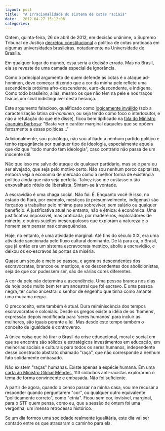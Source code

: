 ```yaml
---
layout: post
title:  "A Irracionalidade do sistema de cotas raciais"
date:   2012-04-27 15:12:06
categories: 
---
```



Ontem, quinta-feira, 26 de abril de 2012, em decisão unânime, o Supremo Tribunal de Justiça [decretou constitucional](http://g1.globo.com/jornal-da-globo/noticia/2012/04/stf-decide-favor-das-cotas-raciais.html) a política de cotas praticada em algumas universidades brasileiras, notadamente na Universidade de Brasília.

Em qualquer lugar do mundo, essa seria a decisão errada. Mas no Brasil, ela se reveste de uma camada especial de ignorância. 

Como o principal argumento de quem defende as cotas é o ataque ad-hominen, devo começar dizendo que a cor da minha pele reflete uma ascendência próxima afro-descendente, euro-descendente, e indígena. Como todo brasileiro, aliás, mesmo os que não têm na pele e nos traços físicos um sinal indistinguível desta herança.

Este argumento falacioso, qualificado como [logicamente inválido](http://pt.wikipedia.org/wiki/Argumentum_ad_hominem) (sob a caracterização latina _ad-hominen_, ou seja tendo como foco o interlocutor, e não a refutação do que ele disse), ficou bem tipificado na [fala do Ministro Joaquim Barbosa](http://veja.abril.com.br/blog/reinaldo/geral/joaquim-barbosa-e-o-desprezo-pelo-“carater-marginal”-de-quem-discorda-dele/): "Basta ver o caráter marginal daqueles que se opõem ferozmente a essas políticas…"

Adicionalmente, sou psicólogo, não sou afiliado a nenhum partido político e tenho repugnância por qualquer tipo de ideologia, especialmente aquela que diz que "todo mundo tem ideologia", caso contrário não passa de um inocente útil.

Não que isso me salve do ataque de qualquer partidário, mas se é para eu ser alvejado, que seja pelo motivo certo. Não sou nenhum porco capitalista, embora veja a economia de mercado como a melhor forma de existência política ainda que não seja perfeita. Talvez isso me custasse o tão enxovalhado rótulo de liberalista. Sintam-se à vontade.

A escravidão é uma chaga social. Não foi. É. Enquanto você lê isso, no estado do Pará, por exemplo, mestiços (e presumivelmente, indígenas) são forçados a trabalhar pelo mínimo para sobreviver, sem salário ou qualquer benefício. A justificativa atual no entanto, não é étnica: é econômica. Uma justificativa impossível, mas praticada, por madereiros, exploradores de minério, e outros sujeitos inescrupulosos que exploram a natureza e o homem sem pensar nas consequências. 

Hoje, no entanto, é uma atividade marginal. Até fins do século XIX, era uma atividade sancionada pelo fluxo cultural dominante. De lá para cá, o Brasil, que já então era um sistema escravocrata mestiço, aboliu a escravidão, e deixou os ex-escravos às portas da miséria.

Quase um século e meio se passou, e agora os descendentes dos escravocratas, brancos ou mestiços, e os descendentes dos abolicionistas, seja de que cor pudessem ser, são de várias cores diferentes. 

A cor da pele não determina a ascendência. Uma pessoa branca nos dias de hoje pode muito bem ter um ancestral que foi escravo. E uma pessoa negra, ter como ancestral o senhor de engenho que tinha como amante uma mucama negra.

O preconceito, este também é atual. Dura reiminiscência dos tempos escravocratas e coloniais. Desde os gregos existe a idéia de os 'homens', expressão depois modificada para 'seres humanos' para incluir as mulheres, são iguais perante a lei. Mas desde este tempo também o conceito de igualdade é controverso.

A única coisa que irá tirar o Brasil da crise educacional, moral e social em que se encontra são sólidos e estratégicos investimentos em educação, em melhorias sociais e culturais para todos os seres humanos, independente desse constructo abstrato chamado "raça", que não corresponde a nenhum fato solidamente embasado. 

Não existem "raças" humanas. Existe apenas a espécie humana. Em uma [carta ao Ministro Gilmar Mendes](http://rdd.me/thx3yla4), 113 cidadãos anti-racistas exploraram o tema de forma convincente e embasada. Não foi suficiente. 

A partir de agora, quando o censo passar na minha casa, vou me recusar a responder quando perguntarem "cor", ou qualquer outro equivalente "politicamente correto", como "etnia". Ficou sem cor, invisível, marginal, para o STF quem pensa, como eu, que a sessão de ontem foi uma vergonha, um imenso retrocesso histórico.

Se um dia formos uma sociedade realmente igualitária, este dia vai ser contado entre os que atrasaram o caminho para ela.

